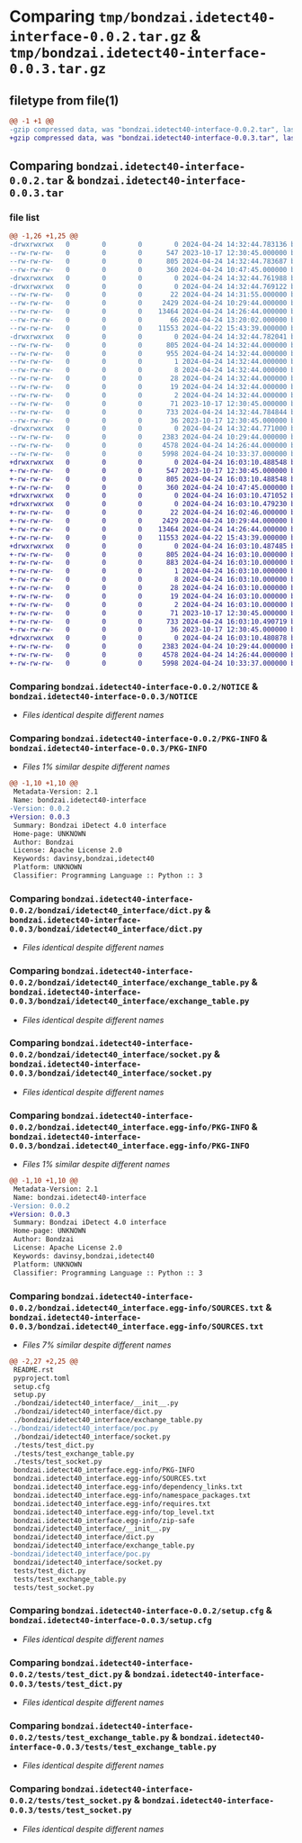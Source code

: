 # Comparing `tmp/bondzai.idetect40-interface-0.0.2.tar.gz` & `tmp/bondzai.idetect40-interface-0.0.3.tar.gz`

## filetype from file(1)

```diff
@@ -1 +1 @@
-gzip compressed data, was "bondzai.idetect40-interface-0.0.2.tar", last modified: Wed Apr 24 14:32:44 2024, max compression
+gzip compressed data, was "bondzai.idetect40-interface-0.0.3.tar", last modified: Wed Apr 24 16:03:10 2024, max compression
```

## Comparing `bondzai.idetect40-interface-0.0.2.tar` & `bondzai.idetect40-interface-0.0.3.tar`

### file list

```diff
@@ -1,26 +1,25 @@
-drwxrwxrwx   0        0        0        0 2024-04-24 14:32:44.783136 bondzai.idetect40-interface-0.0.2/
--rw-rw-rw-   0        0        0      547 2023-10-17 12:30:45.000000 bondzai.idetect40-interface-0.0.2/NOTICE
--rw-rw-rw-   0        0        0      805 2024-04-24 14:32:44.783687 bondzai.idetect40-interface-0.0.2/PKG-INFO
--rw-rw-rw-   0        0        0      360 2024-04-24 10:47:45.000000 bondzai.idetect40-interface-0.0.2/README.rst
-drwxrwxrwx   0        0        0        0 2024-04-24 14:32:44.761988 bondzai.idetect40-interface-0.0.2/bondzai/
-drwxrwxrwx   0        0        0        0 2024-04-24 14:32:44.769122 bondzai.idetect40-interface-0.0.2/bondzai/idetect40_interface/
--rw-rw-rw-   0        0        0       22 2024-04-24 14:31:55.000000 bondzai.idetect40-interface-0.0.2/bondzai/idetect40_interface/__init__.py
--rw-rw-rw-   0        0        0     2429 2024-04-24 10:29:44.000000 bondzai.idetect40-interface-0.0.2/bondzai/idetect40_interface/dict.py
--rw-rw-rw-   0        0        0    13464 2024-04-24 14:26:44.000000 bondzai.idetect40-interface-0.0.2/bondzai/idetect40_interface/exchange_table.py
--rw-rw-rw-   0        0        0       66 2024-04-24 13:20:02.000000 bondzai.idetect40-interface-0.0.2/bondzai/idetect40_interface/poc.py
--rw-rw-rw-   0        0        0    11553 2024-04-22 15:43:39.000000 bondzai.idetect40-interface-0.0.2/bondzai/idetect40_interface/socket.py
-drwxrwxrwx   0        0        0        0 2024-04-24 14:32:44.782041 bondzai.idetect40-interface-0.0.2/bondzai.idetect40_interface.egg-info/
--rw-rw-rw-   0        0        0      805 2024-04-24 14:32:44.000000 bondzai.idetect40-interface-0.0.2/bondzai.idetect40_interface.egg-info/PKG-INFO
--rw-rw-rw-   0        0        0      955 2024-04-24 14:32:44.000000 bondzai.idetect40-interface-0.0.2/bondzai.idetect40_interface.egg-info/SOURCES.txt
--rw-rw-rw-   0        0        0        1 2024-04-24 14:32:44.000000 bondzai.idetect40-interface-0.0.2/bondzai.idetect40_interface.egg-info/dependency_links.txt
--rw-rw-rw-   0        0        0        8 2024-04-24 14:32:44.000000 bondzai.idetect40-interface-0.0.2/bondzai.idetect40_interface.egg-info/namespace_packages.txt
--rw-rw-rw-   0        0        0       28 2024-04-24 14:32:44.000000 bondzai.idetect40-interface-0.0.2/bondzai.idetect40_interface.egg-info/requires.txt
--rw-rw-rw-   0        0        0       19 2024-04-24 14:32:44.000000 bondzai.idetect40-interface-0.0.2/bondzai.idetect40_interface.egg-info/top_level.txt
--rw-rw-rw-   0        0        0        2 2024-04-24 14:32:44.000000 bondzai.idetect40-interface-0.0.2/bondzai.idetect40_interface.egg-info/zip-safe
--rw-rw-rw-   0        0        0       71 2023-10-17 12:30:45.000000 bondzai.idetect40-interface-0.0.2/pyproject.toml
--rw-rw-rw-   0        0        0      733 2024-04-24 14:32:44.784844 bondzai.idetect40-interface-0.0.2/setup.cfg
--rw-rw-rw-   0        0        0       36 2023-10-17 12:30:45.000000 bondzai.idetect40-interface-0.0.2/setup.py
-drwxrwxrwx   0        0        0        0 2024-04-24 14:32:44.771000 bondzai.idetect40-interface-0.0.2/tests/
--rw-rw-rw-   0        0        0     2383 2024-04-24 10:29:44.000000 bondzai.idetect40-interface-0.0.2/tests/test_dict.py
--rw-rw-rw-   0        0        0     4578 2024-04-24 14:26:44.000000 bondzai.idetect40-interface-0.0.2/tests/test_exchange_table.py
--rw-rw-rw-   0        0        0     5998 2024-04-24 10:33:37.000000 bondzai.idetect40-interface-0.0.2/tests/test_socket.py
+drwxrwxrwx   0        0        0        0 2024-04-24 16:03:10.488548 bondzai.idetect40-interface-0.0.3/
+-rw-rw-rw-   0        0        0      547 2023-10-17 12:30:45.000000 bondzai.idetect40-interface-0.0.3/NOTICE
+-rw-rw-rw-   0        0        0      805 2024-04-24 16:03:10.488548 bondzai.idetect40-interface-0.0.3/PKG-INFO
+-rw-rw-rw-   0        0        0      360 2024-04-24 10:47:45.000000 bondzai.idetect40-interface-0.0.3/README.rst
+drwxrwxrwx   0        0        0        0 2024-04-24 16:03:10.471052 bondzai.idetect40-interface-0.0.3/bondzai/
+drwxrwxrwx   0        0        0        0 2024-04-24 16:03:10.479230 bondzai.idetect40-interface-0.0.3/bondzai/idetect40_interface/
+-rw-rw-rw-   0        0        0       22 2024-04-24 16:02:46.000000 bondzai.idetect40-interface-0.0.3/bondzai/idetect40_interface/__init__.py
+-rw-rw-rw-   0        0        0     2429 2024-04-24 10:29:44.000000 bondzai.idetect40-interface-0.0.3/bondzai/idetect40_interface/dict.py
+-rw-rw-rw-   0        0        0    13464 2024-04-24 14:26:44.000000 bondzai.idetect40-interface-0.0.3/bondzai/idetect40_interface/exchange_table.py
+-rw-rw-rw-   0        0        0    11553 2024-04-22 15:43:39.000000 bondzai.idetect40-interface-0.0.3/bondzai/idetect40_interface/socket.py
+drwxrwxrwx   0        0        0        0 2024-04-24 16:03:10.487485 bondzai.idetect40-interface-0.0.3/bondzai.idetect40_interface.egg-info/
+-rw-rw-rw-   0        0        0      805 2024-04-24 16:03:10.000000 bondzai.idetect40-interface-0.0.3/bondzai.idetect40_interface.egg-info/PKG-INFO
+-rw-rw-rw-   0        0        0      883 2024-04-24 16:03:10.000000 bondzai.idetect40-interface-0.0.3/bondzai.idetect40_interface.egg-info/SOURCES.txt
+-rw-rw-rw-   0        0        0        1 2024-04-24 16:03:10.000000 bondzai.idetect40-interface-0.0.3/bondzai.idetect40_interface.egg-info/dependency_links.txt
+-rw-rw-rw-   0        0        0        8 2024-04-24 16:03:10.000000 bondzai.idetect40-interface-0.0.3/bondzai.idetect40_interface.egg-info/namespace_packages.txt
+-rw-rw-rw-   0        0        0       28 2024-04-24 16:03:10.000000 bondzai.idetect40-interface-0.0.3/bondzai.idetect40_interface.egg-info/requires.txt
+-rw-rw-rw-   0        0        0       19 2024-04-24 16:03:10.000000 bondzai.idetect40-interface-0.0.3/bondzai.idetect40_interface.egg-info/top_level.txt
+-rw-rw-rw-   0        0        0        2 2024-04-24 16:03:10.000000 bondzai.idetect40-interface-0.0.3/bondzai.idetect40_interface.egg-info/zip-safe
+-rw-rw-rw-   0        0        0       71 2023-10-17 12:30:45.000000 bondzai.idetect40-interface-0.0.3/pyproject.toml
+-rw-rw-rw-   0        0        0      733 2024-04-24 16:03:10.490719 bondzai.idetect40-interface-0.0.3/setup.cfg
+-rw-rw-rw-   0        0        0       36 2023-10-17 12:30:45.000000 bondzai.idetect40-interface-0.0.3/setup.py
+drwxrwxrwx   0        0        0        0 2024-04-24 16:03:10.480878 bondzai.idetect40-interface-0.0.3/tests/
+-rw-rw-rw-   0        0        0     2383 2024-04-24 10:29:44.000000 bondzai.idetect40-interface-0.0.3/tests/test_dict.py
+-rw-rw-rw-   0        0        0     4578 2024-04-24 14:26:44.000000 bondzai.idetect40-interface-0.0.3/tests/test_exchange_table.py
+-rw-rw-rw-   0        0        0     5998 2024-04-24 10:33:37.000000 bondzai.idetect40-interface-0.0.3/tests/test_socket.py
```

### Comparing `bondzai.idetect40-interface-0.0.2/NOTICE` & `bondzai.idetect40-interface-0.0.3/NOTICE`

 * *Files identical despite different names*

### Comparing `bondzai.idetect40-interface-0.0.2/PKG-INFO` & `bondzai.idetect40-interface-0.0.3/PKG-INFO`

 * *Files 1% similar despite different names*

```diff
@@ -1,10 +1,10 @@
 Metadata-Version: 2.1
 Name: bondzai.idetect40-interface
-Version: 0.0.2
+Version: 0.0.3
 Summary: Bondzai iDetect 4.0 interface
 Home-page: UNKNOWN
 Author: Bondzai
 License: Apache License 2.0
 Keywords: davinsy,bondzai,idetect40
 Platform: UNKNOWN
 Classifier: Programming Language :: Python :: 3
```

### Comparing `bondzai.idetect40-interface-0.0.2/bondzai/idetect40_interface/dict.py` & `bondzai.idetect40-interface-0.0.3/bondzai/idetect40_interface/dict.py`

 * *Files identical despite different names*

### Comparing `bondzai.idetect40-interface-0.0.2/bondzai/idetect40_interface/exchange_table.py` & `bondzai.idetect40-interface-0.0.3/bondzai/idetect40_interface/exchange_table.py`

 * *Files identical despite different names*

### Comparing `bondzai.idetect40-interface-0.0.2/bondzai/idetect40_interface/socket.py` & `bondzai.idetect40-interface-0.0.3/bondzai/idetect40_interface/socket.py`

 * *Files identical despite different names*

### Comparing `bondzai.idetect40-interface-0.0.2/bondzai.idetect40_interface.egg-info/PKG-INFO` & `bondzai.idetect40-interface-0.0.3/bondzai.idetect40_interface.egg-info/PKG-INFO`

 * *Files 1% similar despite different names*

```diff
@@ -1,10 +1,10 @@
 Metadata-Version: 2.1
 Name: bondzai.idetect40-interface
-Version: 0.0.2
+Version: 0.0.3
 Summary: Bondzai iDetect 4.0 interface
 Home-page: UNKNOWN
 Author: Bondzai
 License: Apache License 2.0
 Keywords: davinsy,bondzai,idetect40
 Platform: UNKNOWN
 Classifier: Programming Language :: Python :: 3
```

### Comparing `bondzai.idetect40-interface-0.0.2/bondzai.idetect40_interface.egg-info/SOURCES.txt` & `bondzai.idetect40-interface-0.0.3/bondzai.idetect40_interface.egg-info/SOURCES.txt`

 * *Files 7% similar despite different names*

```diff
@@ -2,27 +2,25 @@
 README.rst
 pyproject.toml
 setup.cfg
 setup.py
 ./bondzai/idetect40_interface/__init__.py
 ./bondzai/idetect40_interface/dict.py
 ./bondzai/idetect40_interface/exchange_table.py
-./bondzai/idetect40_interface/poc.py
 ./bondzai/idetect40_interface/socket.py
 ./tests/test_dict.py
 ./tests/test_exchange_table.py
 ./tests/test_socket.py
 bondzai.idetect40_interface.egg-info/PKG-INFO
 bondzai.idetect40_interface.egg-info/SOURCES.txt
 bondzai.idetect40_interface.egg-info/dependency_links.txt
 bondzai.idetect40_interface.egg-info/namespace_packages.txt
 bondzai.idetect40_interface.egg-info/requires.txt
 bondzai.idetect40_interface.egg-info/top_level.txt
 bondzai.idetect40_interface.egg-info/zip-safe
 bondzai/idetect40_interface/__init__.py
 bondzai/idetect40_interface/dict.py
 bondzai/idetect40_interface/exchange_table.py
-bondzai/idetect40_interface/poc.py
 bondzai/idetect40_interface/socket.py
 tests/test_dict.py
 tests/test_exchange_table.py
 tests/test_socket.py
```

### Comparing `bondzai.idetect40-interface-0.0.2/setup.cfg` & `bondzai.idetect40-interface-0.0.3/setup.cfg`

 * *Files identical despite different names*

### Comparing `bondzai.idetect40-interface-0.0.2/tests/test_dict.py` & `bondzai.idetect40-interface-0.0.3/tests/test_dict.py`

 * *Files identical despite different names*

### Comparing `bondzai.idetect40-interface-0.0.2/tests/test_exchange_table.py` & `bondzai.idetect40-interface-0.0.3/tests/test_exchange_table.py`

 * *Files identical despite different names*

### Comparing `bondzai.idetect40-interface-0.0.2/tests/test_socket.py` & `bondzai.idetect40-interface-0.0.3/tests/test_socket.py`

 * *Files identical despite different names*

